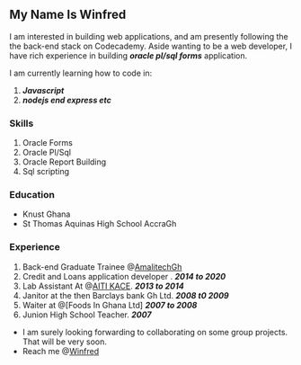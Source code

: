 **My Name Is Winfred**
---

I am interested in building web applications, and am presently following the the back-end stack on Codecademy. Aside wanting to be a web developer, I have rich experience in 
building ***oracle pl/sql forms*** application.

I am currently learning how to code in:

1. ***Javascript***
2. ***nodejs end express etc***

### Skills
1. Oracle Forms
2. Oracle Pl/Sql
3. Oracle Report Building
4. Sql scripting

### Education
* Knust Ghana
* St Thomas Aquinas High School AccraGh

### Experience
1. Back-end Graduate Trainee @[AmalitechGh](https://amalitech.org/)
2. Credit and Loans application developer . ***2014 to 2020***
3. Lab Assistant At @[AITI KACE](https://www.aiti-kace.com.gh/). ***2013 to 2014***
4. Janitor at the then Barclays bank Gh Ltd. ***2008 t0 2009***
5. Waiter at @[Foods In Ghana Ltd] ***2007 to 2008***
6. Junion High School Teacher. ***2007***

- I am surely looking forwarding to collaborating on some group projects. That will be very soon.
- Reach me @[Winfred](https://www.linkedin.com/in/winfred-tornu-4a616072?lipi=urn%3Ali%3Apage%3Ad_flagship3_profile_view_base_contact_details%3B163Z3c%2FSRfi355%2BZK5Rf%2Bg%3D%3D)

<!---
Winfred7/Winfred7 is a ✨ special ✨ repository because its `README.md` (this file) appears on your GitHub profile.
You can click the Preview link to take a look at your changes.
--->
